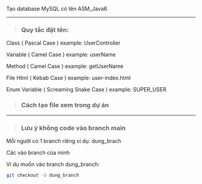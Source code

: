 Tạo database MySQL có tên ASM_Java6

---------------------------------------
> ### Quy tắc đặt tên:

Class ( Pascal Case ) example: UserController

Variable ( Camel Case ) example: userName

Method ( Camel Case ) example: getUserName

File Html ( Kebab Case ) example: user-index.html

Enum Variable ( Screaming Snake Case ) example: SUPER_USER

> ### Cách tạo file xem trong dự án 
----------
> ### Lưu ý không code vào branch main
Mỗi người có 1 branch riêng ví dụ: dung_brach

Các vào branch của mình

Ví dụ muốn vào branch dung_branch:

```bash
git checkout -b dung_branch
```
